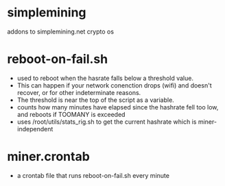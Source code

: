 # simplemining
addons to simplemining.net crypto os

# **reboot-on-fail.sh** 

* used to reboot when the hasrate falls below a threshold value.  
* This can happen if your network conenction drops (wifi) and doesn't recover, or for other indeterminate reasons.  
* The threshold is near the top of the script as a variable.  
* counts how many minutes have elapsed since the hashrate fell too low, and reboots if TOOMANY is exceeded
* uses /root/utils/stats_rig.sh to get the current hashrate which is miner-independent

# **miner.crontab** 

* a crontab file that runs reboot-on-fail.sh every minute

